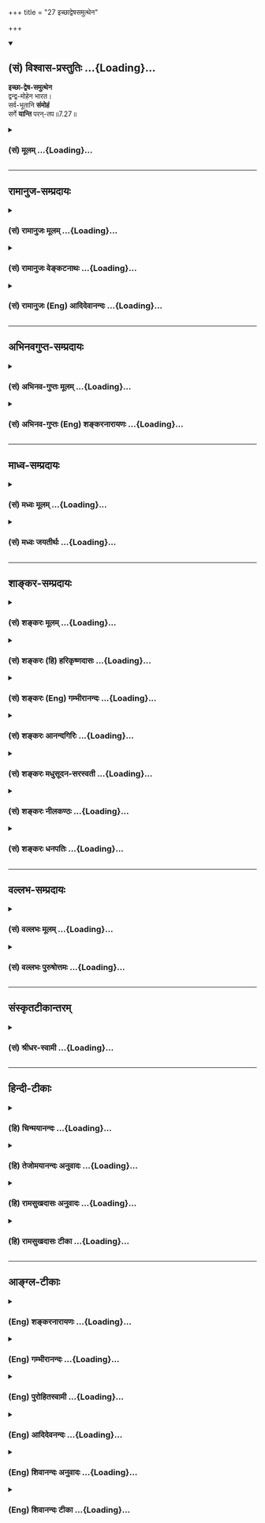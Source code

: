 +++
title = "27 इच्छाद्वेषसमुत्थेन"

+++
<div class="js_include" newlevelforh1="2" title="(सं) विश्वास-प्रस्तुतिः" unfilled url="/mahAbhAratam/vyAsaH/shlokashaH/06-bhIShma-parva/03-bhagavad-gItA-parva/saMskRtam/vishvAsa-prastutiH/07_jnAna-vijnAna-yogaH/27_ichChAdveShasamut.md">
<details open><summary><h2>(सं) विश्वास-प्रस्तुतिः ...{Loading}...</h2></summary>

**इच्छा-द्वेष-समुत्थेन**  
द्वन्द्व-मोहेन भारत।  
सर्व-भूतानि **संमोहं**  
सर्गे **यान्ति** परन्-तप॥7.27॥
</details>
</div>
<div class="js_include collapsed" newlevelforh1="3" title="(सं) मूलम्" unfilled url="/mahAbhAratam/vyAsaH/shlokashaH/06-bhIShma-parva/03-bhagavad-gItA-parva/saMskRtam/mUlam/07_jnAna-vijnAna-yogaH/27_ichChAdveShasamut.md">
<details><summary><h3>(सं) मूलम् ...{Loading}...</h3></summary>

इच्छाद्वेषसमुत्थेन द्वन्द्वमोहेन भारत।  
सर्वभूतानि संमोहं सर्गे यान्ति परन्तप।।7.27।।
</details>
</div>


_________________
## रामानुज-सम्प्रदायः
<div class="js_include collapsed" newlevelforh1="3" title="(सं) रामानुजः मूलम्" unfilled url="/mahAbhAratam/vyAsaH/shlokashaH/06-bhIShma-parva/03-bhagavad-gItA-parva/saMskRtam/rAmAnujaH/mUlam/07_jnAna-vijnAna-yogaH/27_ichChAdveShasamut.md">
<details><summary><h3>(सं) रामानुजः मूलम् ...{Loading}...</h3></summary>

।।7.27।। तथाहि **इच्छाद्वेषा**भ्यां **समुत्थेन** शीतोष्णादिद्वन्द्वाख्येन
**मोहेन सर्वभूतानि सर्गे** जन्मकाल एव **संमोहं यान्ति।** एतद् उक्तं भवति
गुणमयेषु सुखदुःखादिद्वन्द्वेषु पूर्वपूर्वजन्मनि यद्विषयौ इच्छाद्वेषौ
रागद्वैषौ अभ्यस्तौ तद्वासनया पुनरपि जन्मकाल एव तदेव द्वन्द्वाख्यम्
इच्छाद्वेषविषयत्वेन समुपस्थितं भूतानां मोहनं भवति तेन मोहेन सर्वभूतानि
संमोहं यान्ति तद्विषयेच्छाद्वेषस्वभावानि भवन्ति न
मत्संश्लेषवियोगसुखदुःखस्वभावानि। ज्ञानी तु
मत्संश्लेषवियोगैकसुखदुःखस्वभावः न तत्स्वभावं किमपि भूतं जायते इति।

</details>
</div>
<div class="js_include collapsed" newlevelforh1="3" title="(सं) रामानुजः वेङ्कटनाथः" unfilled url="/mahAbhAratam/vyAsaH/shlokashaH/06-bhIShma-parva/03-bhagavad-gItA-parva/saMskRtam/rAmAnujaH/venkaTanAthaH/07_jnAna-vijnAna-yogaH/27_ichChAdveShasamut.md">
<details><summary><h3>(सं) रामानुजः वेङ्कटनाथः ...{Loading}...</h3></summary>

  
  
।।7.27।। एवं ज्ञानिनो दौर्लभ्याय कालत्रयवर्तिसर्वभूतसाधारणं
भगवदज्ञानकारणंइच्छा इति श्लोकेनोच्यत इत्यभिप्रायेणाह तथाहीति।
पदार्थमन्वयार्थं च दर्शयतिइच्छाद्वेषाभ्यामिति। इच्छाद्वेषाभ्यां
समुत्तिष्ठतीति इच्छाद्वेषसमुत्थः। ननु जन्मकाल एवेच्छाद्वेषौ कारणाभावान्न
सम्भवतः सम्भवन्तौ वा भगवद्विषयौ किं न स्याताम् न चेच्छाद्वेषमात्रेण
शीतोष्णादेरुत्थानं तस्य च हेमन्तघर्मादिस्वकारणाधीनत्वात् द्वन्द्वस्य च
कथं मोहशब्दार्थता मोहेन मोहं यान्तीत्यात्माश्रयादिप्रसङ्गः।
इच्छाद्वेषावेव द्वन्द्वशब्देन गृह्येते अतो द्वन्द्वनिमित्तो मोहो
द्वन्द्वमोह इत्यादि परव्याख्यानं च पुनरुक्त्यादिदुस्स्थम्। एतेनसुखं मे
भूयात्दुःखं मा भूत् इत्यभिनिवेशो द्वन्द्वमोह इत्यपि
मन्दमुक्तमित्यादिकमाशङ्क्याह एतदुक्तं भवतीति। जन्मान्तरवासनाख्यं
कारणमस्ति वासनायाश्च स्वकारणस्वभावविषयत्वादिच्छाद्वेषयोर्न
भगवत्संश्लेषविश्लेषविषयत्वप्रसङ्गः। उत्थानं चेच्छाद्वेषविषयतया
स्फुरणमेव। मोहशब्दस्य करणे व्युत्पत्त्या द्वन्द्वे प्रयोगः। मोहकारणस्य
मोहजनने च नात्माश्रयादिरिति भावः। अभोग्ये भोग्यताबुद्धिः अद्वेष्ये च
द्वेष्यताबुद्धिरिह सम्मोह इत्यभिप्रायेणाह तद्विषयेति।
एवंविधसम्मोहवशादिच्छाद्वेषयोः साक्षात्प्राप्तविषयपरित्यागं दर्शयति न
मत्संश्लेषेति। उचितविषयेच्छाद्वेषशालिनं सुदुर्लभं ज्ञानिनं
तद्व्यतिरेकप्रकाशनाय दर्शयतिज्ञानी त्विति। ज्ञानी तु परमैकान्ती
तदायत्तात्मजीवनः। तत्संश्लेषवियोगैकसुखदुःखस्तदेकधीः गी.सं.27 इति
सङ्ग्रहः। तद्व्यतिरेकमेव भूतानां जन्मसिद्धं दर्शयति न तदिति।  
  

</details>
</div>
<div class="js_include collapsed" newlevelforh1="3" title="(सं) रामानुजः (Eng) आदिदेवानन्दः" unfilled url="/mahAbhAratam/vyAsaH/shlokashaH/06-bhIShma-parva/03-bhagavad-gItA-parva/saMskRtam/rAmAnujaH/english/AdidevAnandaH/07_jnAna-vijnAna-yogaH/27_ichChAdveShasamut.md">
<details><summary><h3>(सं) रामानुजः (Eng) आदिदेवानन्दः ...{Loading}...</h3></summary>

7.27 As soon as beings are born they are deluded. This delusion springs from sense experiences described as pairs of opposites like heat and cold. Such reactions spring from desire and hate. The purport is this:
Desire and hatred for the pairs of opposites like pleasure and pain,
which are constituted of Gunas, have their origin in the Jivas from the past experiences they had in their previous births. The subtle impressions or Vasanas of these previous experiences manifest again as instinctive desire and hatred towards similar objects in every succeeding birth of the Jivas. The delusive force of these impressions make them deluded from the very beginning. It becomes their nature to have love or hatred for such objects, in place of having happiness and misery at union with or separation from Me. The Jnanin, however, feels happiness when he is in union with Me and misery when separated from Me.
No other being is born with such a nature as found in the Jnanin.

</details>
</div>


_________________
## अभिनवगुप्त-सम्प्रदायः
<div class="js_include collapsed" newlevelforh1="3" title="(सं) अभिनव-गुप्तः मूलम्" unfilled url="/mahAbhAratam/vyAsaH/shlokashaH/06-bhIShma-parva/03-bhagavad-gItA-parva/saMskRtam/abhinava-guptaH/mUlam/07_jnAna-vijnAna-yogaH/27_ichChAdveShasamut.md">
<details><summary><h3>(सं) अभिनव-गुप्तः मूलम् ...{Loading}...</h3></summary>

।।7.27।। ननु च कर्माण्येव क्रियमाणानि प्रलयकाले मोक्षं विदधते +++(S विदधति N
प्रविदधति)+++ । अन्यथा किमिति महाप्रलय उपजायते इत्याशङ्कायामारभते (
मारभ्यते N मिदमारभ्यते) । इच्छेति। इच्छाद्वेषक्रोधमोहादिभिस्तावन्मोहात्मक
एव स परं स्फीतीभावमुपनीयते येन प्रकृतिजठरान्तर्वर्ति समग्रमेव जगत्
निजकार्यकरणमात्राक्षममेव प्रसुप्ततामवलम्बते आमोहं वासनानुभवात् प्रतिदिनं
रात्रिसमये सौषुप्तवत्। न तु तावता विमुक्तरूपता मोहानुभुवसमाप्तौ
पुनर्विचित्रव्यापारसंसारदर्शनात्।

</details>
</div>
<div class="js_include collapsed" newlevelforh1="3" title="(सं) अभिनव-गुप्तः (Eng) शङ्करनारायणः" unfilled url="/mahAbhAratam/vyAsaH/shlokashaH/06-bhIShma-parva/03-bhagavad-gItA-parva/saMskRtam/abhinava-guptaH/english/shankaranArAyaNaH/07_jnAna-vijnAna-yogaH/27_ichChAdveShasamut.md">
<details><summary><h3>(सं) अभिनव-गुप्तः (Eng) शङ्करनारायणः ...{Loading}...</h3></summary>

7.27 Iccha-etc. \[At the time of destruction\] he (the personal Soul) is
led to expand exceedingly, while he still remains unconcious on account
of his desire, aversion, agner, dellusion etc. On account of this, the
entire world takes recourse to the sleeping stage while it continues to
exist in its entirity within the stomach of the Prakrti (the Prime
Casue); and to exist just being (temporarily) not capable of performing
its activities. For, as long as there is delusion, the mental
impressions are to be experienced, as in the case of the sleeping stage
in the night time every day. But on that account no emancipation is
gained. For, when the experience of loss of unconsciousness is over
(i.e., when consciousness is regained), again the mundane life with its
varieties of activites is found.

</details>
</div>


_________________
## माध्व-सम्प्रदायः
<div class="js_include collapsed" newlevelforh1="3" title="(सं) मध्वः मूलम्" unfilled url="/mahAbhAratam/vyAsaH/shlokashaH/06-bhIShma-parva/03-bhagavad-gItA-parva/saMskRtam/madhvaH/mUlam/07_jnAna-vijnAna-yogaH/27_ichChAdveShasamut.md">
<details><summary><h3>(सं) मध्वः मूलम् ...{Loading}...</h3></summary>

।।7.27।। द्वन्द्वमोहेन सुखदुःखादिविषयमोहेन इच्छाद्वेषयोः प्रवृद्धयोर्न हि
किञ्चिज्ज्ञातुं शक्यम्। कारणान्तरमेतत्। सर्गे सर्गकाले आरभ्यैव शरीरे हि
सतीच्छादयः। पूर्वं त्वज्ञानमात्रम्।

</details>
</div>
<div class="js_include collapsed" newlevelforh1="3" title="(सं) मध्वः जयतीर्थः" unfilled url="/mahAbhAratam/vyAsaH/shlokashaH/06-bhIShma-parva/03-bhagavad-gItA-parva/saMskRtam/madhvaH/jayatIrthaH/07_jnAna-vijnAna-yogaH/27_ichChAdveShasamut.md">
<details><summary><h3>(सं) मध्वः जयतीर्थः ...{Loading}...</h3></summary>

।।7.27।। इच्छाद्वेषौ द्वन्द्वम् तज्जन्यो मोहो द्वन्द्वमोहः तेनेति कश्चित्
शं. तदसदिति भावेनाह **द्वन्द्वे**ति। अन्यथा इच्छाद्वेषसमुत्थेन
मोहेनेत्येव स्यादिति भावः। व्याख्यानव्याख्येयभावश्चागतिका गतिः।
द्वन्द्वमोहस्येच्छाद्वेषसमुत्थत्वं कथं इत्यत आह **इच्छे**ति।
किञ्चित्सुखादिकं हेयत्वादिनेति शेषः। ननुनाहं प्रकाशः 7।25 इति भगवतोदैवी
ह्येषा 7।14 इति तदधीनायाः गुणमय्या मायायाश्च मोहकत्वमुक्तं तत्कथं
भगवद्विषयसम्मोहस्येच्छाद्वेषसमुत्थो द्वन्द्वमोहः कारणमुच्यते इत्यत आह
**कारणान्तरमि**ति। इच्छाद्वेषसमुत्थद्वन्द्वमोहलक्षणमेतद्भगवद्विषयस्य
सम्मोहस्यावान्तरकारणमुच्यत इत्यर्थः। कुत एतदित्यतः तत्सूचकं पदं पठति
**सर्ग** इति। सर्गः क्रिया कथं तस्याधिकरणत्वं इत्यतो लक्षणामाश्रित्य
व्याचष्टे **सर्गे**ति। तदुत्तरकालं किं तन्न कारणं इत्यतः
पुनर्लक्षणाश्रयणेनाह **आरभ्ये**ति। सर्गकालमिति सम्बन्धः।
कथमनेनावान्तरकारणत्वं ज्ञायते इत्यतः सावधारणमेतदित्युक्तमेवेति।
उक्तमुपपादयन्नाह **शरीर** इति। आदिपदेन द्वेषस्य द्वन्द्वानां च ग्रहणम्।
अतः सर्गकालमारभ्यैवैतत्कारणमिति सिद्धम्। एतावता कथमवान्तरकारणत्वसिद्धिः
इत्यत आह **पूर्वं त्वि**ति। सर्गात्पूर्वं त्विच्छादिना विना
ज्ञानमस्त्येव भगवदिच्छाद्यधीनमत एतदवान्तरं कारणमिति सिद्धमित्यर्थः।

</details>
</div>


_________________
## शाङ्कर-सम्प्रदायः
<div class="js_include collapsed" newlevelforh1="3" title="(सं) शङ्करः मूलम्" unfilled url="/mahAbhAratam/vyAsaH/shlokashaH/06-bhIShma-parva/03-bhagavad-gItA-parva/saMskRtam/shankaraH/mUlam/07_jnAna-vijnAna-yogaH/27_ichChAdveShasamut.md">
<details><summary><h3>(सं) शङ्करः मूलम् ...{Loading}...</h3></summary>

।।7.27।। **इच्छाद्वेषसमुत्थेन** इच्छा च द्वेषश्च इच्छाद्वेषौ ताभ्यां
समुत्तिष्ठतीति इच्छाद्वेषसमुत्थः तेन इच्छाद्वेषसमुत्थेन। केनेति
विशेषापेक्षायामिदमाह **द्वन्द्वमोहेन** द्वन्द्वनिमित्तः मोहः
द्वन्द्वमोहः तेन। तावेव इच्छाद्वेषौ शीतोष्णवत् परस्परविरुद्धौ
सुखदुःखतद्धेतुविषयौ यथाकालं सर्वभूतैः संबध्यमानौ द्वन्द्वशब्देन
अभिधीयेते। तत्र यदा इच्छाद्वेषौ सुखदुःखतद्धेतुसंप्राप्त्या लब्धात्मकौ
भवतः तदा तौ सर्वभूतानां प्रज्ञायाः स्ववशापादनद्वारेण
परमार्थात्मतत्त्वविषयज्ञानोत्पत्तिप्रतिबन्धकारणं मोहं जनयतः। न हि
इच्छाद्वेषदोषवशीकृतचित्तस्य यथाभूतार्थविषयज्ञानमुत्पद्यते बहिरपि किमु
वक्तव्यं ताभ्यामाविष्टबुद्धेः संमूढस्य प्रत्यगात्मनि बहुप्रतिबन्धे
ज्ञानं नोत्पद्यत इति। अतः तेन इच्छाद्वेषसमुत्थेन द्वन्द्वमोहेन भारत
भरतान्वयज **सर्वभूतानि** संमोहितानि सन्ति **संमोहं** संमूढतां **सर्गे**
जन्मनि उत्पत्तिकाले इत्येतत् **यान्ति** गच्छन्ति हे **परंतप।**
मोहवशान्येव सर्वभूतानि जायमानानि जायन्ते इत्यभिप्रायः। यतः एवम् अतः तेन
द्वन्द्वमोहेन प्रतिबद्धप्रज्ञानानि सर्वभूतानि संमोहितानि मामात्मभूतं न
जानन्ति अत एव आत्मभावेन मां न भजन्ते।। के पुनः अनेन द्वन्द्वमोहेन
निर्मुक्ताः सन्तः त्वां विदित्वा यथाशास्त्रमात्मभावेन भजन्ते
इत्यपेक्षितमर्थं दर्शयितुम् उच्यते

</details>
</div>
<div class="js_include collapsed" newlevelforh1="3" title="(सं) शङ्करः (हि) हरिकृष्णदासः" unfilled url="/mahAbhAratam/vyAsaH/shlokashaH/06-bhIShma-parva/03-bhagavad-gItA-parva/saMskRtam/shankaraH/hindI/harikRShNadAsaH/07_jnAna-vijnAna-yogaH/27_ichChAdveShasamut.md">
<details><summary><h3>(सं) शङ्करः (हि) हरिकृष्णदासः ...{Loading}...</h3></summary>

।।7.27।। आपका तत्त्व जाननेमें ऐसा कौन प्रतिबन्धक है जिससे मोहित हुए सभी
उत्पत्तिशील प्राणी आपको नहीं जान पाते यह जाननेकी इच्छा होनेपर कहते हैं
इच्छा और द्वेष इन दोनोंसे जो उत्पन्न होता है उसका नाम इच्छाद्वेषसमुत्थ
है उससे ( प्राणी मोहित होते हैं। ) वह कौन है ऐसी विशेष जिज्ञासा होनेपर
यह कहते हैं द्वन्द्वोंके निमित्तसे होनेवाला जो मोह है उस द्वन्द्वमोहसे (
सब मोहित होते हैं )। शीत और उष्णकी भाँति परस्परविरुद्ध ( स्वभाववाले ) और
सुखदुःख तथा उनके कारणोंमें रहनेवाले वे इच्छा और द्वेष ही यथासमय सब
भूतप्राणियोंसे सम्बन्धयुक्त होकर द्वन्द्व नामसे कहे जाते हैं। सो ये
इच्छा और द्वेष जब इस प्रकार सुखदुःख और उनके कारणकी प्राप्ति होनेपर प्रकट
होते हैं तब वे सब भूतोंकी बुद्धिको अपने वशमें करके परमार्थतत्त्वविषयक
ज्ञानकी उत्पत्तिका प्रतिबन्ध करनेवाले मोहको उत्पन्न करते हैं। जिसका
चित्त इच्छाद्वेषरूप दोषोंके वशमें फँस रहा है उसको बाहरी विषयोंके भी
यथार्थ तत्त्वका ज्ञान प्राप्त नहीं होता फिर उन दोनोंसे जिसकी बुद्धि
आच्छादित हो रही है ऐसे मूढ़ पुरुषको अनेकों प्रतिबन्धोंवाले अन्तरात्माके
सम्बन्धमें ज्ञान नहीं होता इसमें तो कहना ही क्या है इसलिये हे भारत
अर्थात् भरतवंशमें उत्पन्न अर्जुन उस इच्छाद्वेषजन्य द्वन्द्वनिमित्तक
मोहके द्वारा मोहित हुए समस्त प्राणी हे परंतप जन्मकालमें उत्पन्न होते ही
मूढ़भावमें फँस जाते हैं। अभिप्राय यह है कि उत्पत्तिशील समस्त प्राणी
मोहके वशीभूत हुए ही उत्पन्न होते हैं। ऐसा होनेके कारण द्वन्द्वमोहसे
जिनका ज्ञान प्रतिबद्ध हो गया है वे मोहित हुए समस्त प्राणी अपने आत्मारूप
मुझ ( परमात्मा ) को नहीं जानते और इसीलिये वे आत्मभावसे मुझे नहीं भजते।

</details>
</div>
<div class="js_include collapsed" newlevelforh1="3" title="(सं) शङ्करः (Eng) गम्भीरानन्दः" unfilled url="/mahAbhAratam/vyAsaH/shlokashaH/06-bhIShma-parva/03-bhagavad-gItA-parva/saMskRtam/shankaraH/english/gambhIrAnandaH/07_jnAna-vijnAna-yogaH/27_ichChAdveShasamut.md">
<details><summary><h3>(सं) शङ्करः (Eng) गम्भीरानन्दः ...{Loading}...</h3></summary>

7.27 Iccha-dvesa-samutthena, by what arises from likes and dislikes:
iccha, likes, and dvesa, dislikes, are iccha-dvesau; anything arising
from them is icchadvesa-samutthah. (Creatures are duluded) by that. By
what; When that is thus sought to be known in particular, the Lord
answers: dvandva-mohena, by the delusion of duality. Delusion (moha)
that originates from duality (advandva) is dvandva-moha. Those very
likes and dislikes, which are mutually opposed like heat and cold, which
relate to happiness and sorrow and their causes, and which come into
association with all beings in due course, are termed as duality (and
this deludes all creatures). As regards them, when likes and dislikes
arise from the experience of happiness, sorrow and their causes, then,
by bringing the wisdom of all beings under their control, they create
bewilderment which is the cause of the impediment to the rise of
knowledg about the reality of Self, the suprem Truth. Indeed, exact
knowledg about objects even in the external world does not arise in one
whose mind is overpowered by the defects, viz likes and dislikes. It
goes without saying that knowledge of the indwelling Self, beset with
many obstacles as it is, does not arise in a completely bewildered
person whose intelligence has been overcome by them. Therefore, bharata,
O scion of the Bharata dynasty; owing to that delusion of duality
arising from likes and dislikes, sarvabhutani, all creatures become
deluded. Parantapa, O destroyer of foes; they yanti sammoham, become
bewildered, come under delusion; sarge, at the time of their birth, i.e.
at the time of their origination. The idea is that all creatures that
come into being do so prepossessed by delusion. 'Since this is so,
therefore all creatures, being deluded and having their wisdom
obstructed by that delusion of duality, do not know Me who am their
Self. Hence, they do not adore Me as their Self.' 'Who, again, are those
that, becoming free from the delusion of duality, come to know You, and
adore You as the Self in accordance with the scriptures;' In order to
elaborate the subject enired about, it is being said:

</details>
</div>
<div class="js_include collapsed" newlevelforh1="3" title="(सं) शङ्करः आनन्दगिरिः" unfilled url="/mahAbhAratam/vyAsaH/shlokashaH/06-bhIShma-parva/03-bhagavad-gItA-parva/saMskRtam/shankaraH/AnandagiriH/07_jnAna-vijnAna-yogaH/27_ichChAdveShasamut.md">
<details><summary><h3>(सं) शङ्करः आनन्दगिरिः ...{Loading}...</h3></summary>

।।7.27।। भगवत्तत्त्वविज्ञानप्रतिबन्धकं मूलाज्ञानातिरिक्तं
प्रश्नद्वारेणोदाहरति **केनेत्यादिना।** पुनःशब्दात्प्रतिबन्धकान्तरविवक्षा
गम्यते। अपरोक्षमवान्तरप्रतिबन्धकमिदमा गृह्यते। विशेषमाकाङ्क्षापूर्वकं
निक्षिपति **केनेति।** **विशेषापेक्षायामिति।** द्वन्द्वशब्देन
गृहीतयोरपीच्छाद्वेषयोर्ग्रहणं
द्वन्द्वशब्दार्थोपलक्षणार्थमित्यभिप्रेत्याह **तावेवेति।**
तयोरपर्यायमेकत्रानुपपत्तिं गृहीत्वा विशिनष्टि **यथाकालमिति।** नच
तयोरनधिकरणं किंचिदपि भूतं संसारमण्डले संभवतीत्याह **सर्वभूतैरिति।**
तथापि कथं तयोर्मोहहेतुत्वमित्याशङ्क्याह **तत्रेति।** तयोराश्रयः
सप्तम्यर्थः। उक्तमेवार्थं कैमुतिकन्यायेन प्रपञ्चयति **नहीति।**
पूर्वभागानुवादपूर्वकमुत्तरभागेन फलितमाह **अत इति।**
प्रत्यगात्मन्यहंकारादिप्रतिबन्धप्रभावतो ज्ञानोत्पत्तेरसंभवोऽतःशब्दार्थः।
कुलप्रसूत्यभिमानेन स्वरूपशक्त्या च युक्तस्यैव
यथोक्तप्रतिबन्धप्रतिविधानसामर्थ्यमिति द्योतनार्थं भारत परंतपेति
संबोधनद्वयम्। तत्त्वज्ञानप्रतिबन्धे प्रकृतभवान्तरकारणमुपसंहरति
**मोहेति।** जायमानभूतानां मोहपरतन्त्रत्वे फलितमाह **यत इति।**
भगवत्तत्त्ववेदनाभावे तन्निष्ठत्ववैधुर्यं फलतीत्याह **अतएवेति।**

</details>
</div>
<div class="js_include collapsed" newlevelforh1="3" title="(सं) शङ्करः मधुसूदन-सरस्वती" unfilled url="/mahAbhAratam/vyAsaH/shlokashaH/06-bhIShma-parva/03-bhagavad-gItA-parva/saMskRtam/shankaraH/madhusUdana-sarasvatI/07_jnAna-vijnAna-yogaH/27_ichChAdveShasamut.md">
<details><summary><h3>(सं) शङ्करः मधुसूदन-सरस्वती ...{Loading}...</h3></summary>

।।7.27।। योगमायां भगवत्तत्त्वविज्ञानप्रतिबन्धे हेतुमुक्त्वा
देहेन्द्रियसंघाताभिमानातिशयपूर्वकं भोगाभिनिवेशं हेत्वन्तरमाह
इच्छाद्वेषाभ्यामनुकूलप्रतिकूलविषयाभ्यां समुत्थितेन
शीतोष्णसुखदुःखादिद्वन्द्वनिमित्तेन मोहेन अहं सुखी अहं
दुःखीत्यादिविपर्ययेण सर्वाण्यपि भूतानि संमोहं विवेकायोग्यत्वं सर्गे
स्थूलदेहोत्पत्तौ सत्यां यान्ति। हे भारत हे परंतपेति संबोधनद्वस्य
कुलमहिम्ना स्वरूपशक्त्या च त्वां द्वन्द्वमोहाख्यः शत्रुर्नाभिभवितुमलमिति
भावः। नहीच्छाद्वेषररितं किंचिदपि भूतमस्ति नच ताभ्यामाविष्टस्य
बहिर्विषयमपि ज्ञानं संभवति पुनरात्मविषयम्। अतो
रागद्वेषव्याकुलान्तःकरणत्वात्सर्वाण्यपिभूतानि मां परमेश्वरमात्मभूतं न
जानन्ति अतो न भजन्ते भजनीयमपि।

</details>
</div>
<div class="js_include collapsed" newlevelforh1="3" title="(सं) शङ्करः नीलकण्ठः" unfilled url="/mahAbhAratam/vyAsaH/shlokashaH/06-bhIShma-parva/03-bhagavad-gItA-parva/saMskRtam/shankaraH/nIlakaNThaH/07_jnAna-vijnAna-yogaH/27_ichChAdveShasamut.md">
<details><summary><h3>(सं) शङ्करः नीलकण्ठः ...{Loading}...</h3></summary>

।।7.27।। केन पुनर्निमित्तेनातीतादीनि भूतानि न जानन्तीत्याशङ्क्याह
**इच्छेति।** इच्छा रागः द्वेषस्ताभ्यां समुत्थितो द्वन्द्वमोहः
शोभनाशोभनसत्यासत्यनित्यानित्यात्मानात्मसु विपर्ययः अशोभने शोभनबुद्धिः
शोभने वा अशोभनबुद्धिरित्येवंरूपस्तेन। हे भारत भरतान्वय सर्वभूतानि सर्गे
सृष्टिविषये मोहमविवेकं यान्ति हे परंतप। अयं भावः यो हि सृष्टेरुपादानं
स्वरूपं च तत्त्वतो जानाति स ब्रह्मवित् सर्वज्ञत्वादतीतादीञ्जानाति सृष्टौ
च सर्वेषां मोहोऽस्ति अशोभने स्त्र्यादौ शोभनाध्यासात् असत्ये प्रपञ्चे
सत्यत्वाध्यासात् सत्ये चात्मनोऽसङ्गत्वेऽसत्यत्वाध्यासात् अनित्ये
स्वर्गादौ नित्यत्वाध्यासात् अनात्मनि देहादावात्माध्यासात्। अतो विपर्ययेण
सृष्टिज्ञानं प्रतिबद्धं तेन च सार्वज्ञ्यं न जायतेऽस्मदादीनामिति।

</details>
</div>
<div class="js_include collapsed" newlevelforh1="3" title="(सं) शङ्करः धनपतिः" unfilled url="/mahAbhAratam/vyAsaH/shlokashaH/06-bhIShma-parva/03-bhagavad-gItA-parva/saMskRtam/shankaraH/dhanapatiH/07_jnAna-vijnAna-yogaH/27_ichChAdveShasamut.md">
<details><summary><h3>(सं) शङ्करः धनपतिः ...{Loading}...</h3></summary>

।।7.27।। भगवत्तत्वापरिज्ञाने मूलज्ञानं निमित्तमुक्त्वा तत्र
प्रतिबन्धकान्तरमाह। इच्छाद्वेषाभ्यां
रागद्वेषाभ्यासमनुकूलप्रतिकूलविषयाभ्यामुत्थितेन शीतोष्णसुखदुःखनिमित्तेन
मोहेन चित्त्व्याकुलतापादकेन सर्वाणि भूतानि सर्गे उत्पत्ति काले प्राप्ते
संमोहमतिमूढतां यान्ति गच्छन्ति। इत्छाद्वेषवशीकृतचित्तस्य
बाह्यपदार्थोष्वपि यथा भूतार्थविषयं ज्ञानं नोत्पद्यते
ताभ्यामाविष्टुबद्धेः संमूढस्य प्रत्गात्मनि बहुप्रतिबन्धे सति
तन्नेत्पद्यत इति किमु वक्तव्यमिति भारत परंतपेति
संबोधनद्वेयेनोत्तमवंशोद्भवत्वात् स्वतः
शत्रुतापनत्वेनोत्कृष्टशक्तिमत्वाच्च उक्तप्रतिबन्धेन संमोहं
गन्तुमयोग्योऽसीत सूचयति। यत्तु केन पुनर्निमित्तेनातीतादीनिं भूतानि न
जानन्तीत्याशङ्क्याह इच्छेति। इच्छाद्वेषसमुत्थेन द्वन्द्वमोहेन
शोभनाशोभनसत्यासत्यनित्यानित्यात्मानात्मसु विपर्यय स्तेन सर्वभूतानि सर्गे
सृष्टिविषये संमोहमविवेकं यान्ति। अयं भावः यो हि सृष्टे रुपमानन्दस्वरुपं
च तत्त्वतो जानाति स ब्रह्मवित् सर्वज्ञत्वादतीतादीञ्जानाति। सृष्टौ च
सर्वेषां मोहोऽस्ति अशोभने स्त्र्यादौ शोभनाध्यासादसत्ये प्रप़ञ्चे
सत्यत्वाध्यासात् सत्ये चात्मनोऽसङ्गत्वेऽसत्यत्वाध्यासात् अनित्ये
स्वर्गादौ नित्यत्वाध्यासादनात्मनि देहादावात्मत्वाध्यासात्। अतो विपर्ययेण
सृष्टिज्ञानं प्रतिबद्धम्। तेन च सार्वज्ञ्यं न जायतेऽस्मदादीनामिति
तच्चिन्त्यम्। मां तु वेद न कश्चनेत्युक्त्या त्वदवेदनं केन प्रतिबन्धेनेति
प्रश्नेनैवेतच्छ्लोकावतरणस्यौचित्येन तदनुसारिव्याख्यानस्यैव
न्याय्यत्वात्। उत्तरश्लोके भजन्ते मां दृढव्रता इतिवाक्यशेषविरोधाच्च।
विष्णुतत्त्वज्ञानाज्ज्ञातव्यान्तरानवशेषेऽपि
ईश्वरवत्रैकालिकखिलज्ञानस्यालाभाच्चेति दिक्।

</details>
</div>


_________________
## वल्लभ-सम्प्रदायः
<div class="js_include collapsed" newlevelforh1="3" title="(सं) वल्लभः मूलम्" unfilled url="/mahAbhAratam/vyAsaH/shlokashaH/06-bhIShma-parva/03-bhagavad-gItA-parva/saMskRtam/vallabhaH/mUlam/07_jnAna-vijnAna-yogaH/27_ichChAdveShasamut.md">
<details><summary><h3>(सं) वल्लभः मूलम् ...{Loading}...</h3></summary>

।।7.27।। किञ्चायं मोहो नेदानीन्तनः किन्तु सृष्ट्यर्थः प्राक्तन एवेत्याह
इच्छेति। इन्द्रियस्येन्द्रियस्यार्थे व्यवस्थितौ ईशकृतौ (प्राकृतौ)
रागद्वेषौ तयोः पापहेतुभूतयोः समुत्पत्तिर्येन तथाभूतेन द्वन्द्वनिमित्तेन
मोहेन हेतुना सर्वभूतानि क्षरपदवाच्यानि संसृतानि सर्गे एव सम्मोहं
जन्ममरणपर्यावर्त्ते कारणभूतं भगवत्स्वरूपाज्ञानभयं प्राप्नुवन्ति
गुणप्रवाहमध्ये पतिता भवन्तीत्यर्थः।

</details>
</div>
<div class="js_include collapsed" newlevelforh1="3" title="(सं) वल्लभः पुरुषोत्तमः" unfilled url="/mahAbhAratam/vyAsaH/shlokashaH/06-bhIShma-parva/03-bhagavad-gItA-parva/saMskRtam/vallabhaH/puruShottamaH/07_jnAna-vijnAna-yogaH/27_ichChAdveShasamut.md">
<details><summary><h3>(सं) वल्लभः पुरुषोत्तमः ...{Loading}...</h3></summary>

  
  
।।7.27।। तर्हि त्वज्ज्ञाने तान् माया कथं मोहयति इत्यत आह इच्छेति। सर्गे
सृष्टावुत्पत्त्यनन्तरम् इच्छा स्वेष्टवस्तुषु द्वेषस्तद्विपरीतवस्तुषु
ताभ्यां सम्यक् प्रकारेणोत्थितो यो द्वन्द्वमोहः सुखदुःखरूपस्तेन हे भारत
भक्तवंशज सर्वभूतानि सम्मोहं यान्ति प्राप्नुवन्ति। भारतेति सम्बोधनेन
भरतवत् कस्यचिदेव भक्तस्य न मोहो भवतीति व्यञ्जितम्। अत्रायं भावः
मत्क्रीडार्थं सेवार्थं वा ये सृष्टास्तैर्मत्संयोगवियोगसुखदुःखविचार एव
कर्तव्यः न तु स्वस्वविचारकाणां भगवत्कार्यानुपयुक्तत्वान्माया मोहयतीति
भावः।  
  

</details>
</div>


_________________
## संस्कृतटीकान्तरम्
<div class="js_include collapsed" newlevelforh1="3" title="(सं) श्रीधर-स्वामी" unfilled url="/mahAbhAratam/vyAsaH/shlokashaH/06-bhIShma-parva/03-bhagavad-gItA-parva/saMskRtam/shrIdhara-svAmI/07_jnAna-vijnAna-yogaH/27_ichChAdveShasamut.md">
<details><summary><h3>(सं) श्रीधर-स्वामी ...{Loading}...</h3></summary>

।।7.27।। तदेवं मायाविषयत्वेन जीवानां परमेश्वराज्ञानमुक्तम्
तस्यैवाज्ञानस्य दृढत्वे कारणमाह **इच्छाद्वेषसमुत्थेनेति।** सृज्यत इति
सर्गः सर्गे स्थूलदेहोत्पत्तौ सत्यां तदनुकूल इच्छा तत्प्रतिकूले च द्वेषः
ताभ्यां समुत्थः समुद्भूतो यः शीतोष्णसुखदुःखादिद्वन्द्वनिमित्तो मोहो
विवेकभ्रंशः तेन सर्वभूतानि संमोहं च अहमेव सुखी दुःखी चेति गाढतरमभिनिवेशं
प्राप्नुवन्ति अतस्तानि मज्ज्ञानाभावान्न मां जानन्तीति भावः।

</details>
</div>


_________________
## हिन्दी-टीकाः
<div class="js_include collapsed" newlevelforh1="3" title="(हि) चिन्मयानन्दः" unfilled url="/mahAbhAratam/vyAsaH/shlokashaH/06-bhIShma-parva/03-bhagavad-gItA-parva/hindI/chinmayAnandaH/07_jnAna-vijnAna-yogaH/27_ichChAdveShasamut.md">
<details><summary><h3>(हि) चिन्मयानन्दः ...{Loading}...</h3></summary>

।।7.27।। एक अत्यन्त वैज्ञानिक एवं सूक्ष्म दार्शनिक सत्य को इस श्लोक में
सूचित किया गया है। इस तथ्य का वर्णन करने में कि क्यों और कैसे यह जीव
आत्मा के शुद्ध स्वरूप को नहीं जान पाता है भगवान् श्रीकृष्ण मूलभूत उन
सिद्धांतों को बताते हैं जो आधुनिक जीवशास्त्रियों ने जीव के विकास के
सम्बन्ध में शोध करके प्रस्तुत किये हैं। आत्मसुरक्षा की सर्वाधिक प्रबल
स्वाभाविक प्रवृत्ति के वशीभूत मनुष्य जगत् में जीने का प्रयत्न करता है।
सुरक्षा की यह प्रवृत्ति बुद्धि में उन वस्तुओं की इचछाओं के रूप में
व्यक्त होती है जिनके द्वारा मनुष्य अपने सांसारिक जीवन को सुखी और समृद्ध
बनाने की अपेक्षा रखता है। प्रिय वस्तु को प्राप्त करने की अभिलाषा को इच्छा
कहते हैं। यदि कोई वस्तु या व्यक्ति इस इच्छापूर्ति में बाधक बनता है तो
उसकी ओर मन की प्रतिक्रिया द्वेष या क्रोध के रूप में व्यक्त होती है।
इच्छा और द्वेष की दो शक्तियों के बीच होने वाले शक्ति परीक्षण में
दुर्भाग्यशाली जीव छिन्नभिन्न होकर मरणासन्न व्यक्ति की असह्य पीड़ा को
भोगता है। स्वाभाविक ही ऐसा व्यक्ति सदा प्रिय की ओर प्रवृत्ति और द्वेष की
ओर से निवृत्ति में व्यस्त रहता है। शीघ्र ही वह व्यक्ति अत्याधिक व्यस्त
और पूर्णतया भ्रमित होकर थक जाता है। मन में उत्पन्न होने वाले विक्षेप
दिनप्रतिदिन बढ़ते हुए अशान्ति की वृद्धि करते हैं। इन्हीं विक्षेपों के
आवरण के फलस्वरूप मनुष्य को अपने सत्यस्वरूप का दर्शन नहीं हो पाता। अत
आत्मा की अपरोक्षानुभूति का एकमात्र उपाय है मन को संयमित करके उसके
विक्षेपों पर पूर्ण विजय प्राप्त करना। विश्व के सभी धर्मों में जो क्रिया
प्रधान भावना प्रधान या विचार प्रधान आध्यात्मिक साधनाएं बतायी जाती हैं उन
सबका प्रयोजन केवल मन को पूर्णतया शान्त करने का ही है। परम शान्ति का क्षण
ही आत्मानुभूति आत्मप्रकाश और आत्ममिलन का क्षण होता है। परन्तु दुर्भाग्य
है कि प्राणीमात्र उत्पत्ति काल में ही संमोह को प्राप्त होते हैं दैवी
करुणा से भरे स्वर में भगवान् श्रीकृष्ण का यह कथन है। दुखपूर्ण प्रारब्ध
को मनुष्य का यह कोई नैराश्यपूर्ण समर्पण नहीं है कि जिससे मुक्ति पाने में
वह जन्म से ही अशक्त बना दिया गया हो। ईसाई धर्म के समान कृष्ण धर्म किसी
व्यक्ति को पाप का पुत्र नहीं मानता। यमुना कुञ्ज विहारी दुर्दम्य आशावादी
आशा के संदेशवाहक जगद्गुरु भगवान् श्रीकृष्ण यहाँ मात्र दार्शनिक सत्य को
ही व्यक्त कर रहे हैं कि कोई भी व्यक्ति किसी देह विशेष और उपलब्ध वातावरण
में जन्म लेने की त्रासदी अपनी अतृप्त वासनाओं और प्रच्छन्न कामनाओं की
परितृप्ति के लिए स्वयं ही निर्माण करता है। इस मोह जाल से मुक्ति पाना और
सम्यक् ज्ञान को प्राप्त करना जीवन का पावन लक्ष्य है। गीता भगवान् द्वारा
विरचित काव्य है जो विपरीत ज्ञान में फंसे लोगों को भ्रमजाल से निकालकर
पूर्णानन्द में विहार कराता है। सत्य के साधकों के गुण दर्शाने के लिए
भगवान् आगे कहते हैं

</details>
</div>
<div class="js_include collapsed" newlevelforh1="3" title="(हि) तेजोमयानन्दः अनुवादः" unfilled url="/mahAbhAratam/vyAsaH/shlokashaH/06-bhIShma-parva/03-bhagavad-gItA-parva/hindI/tejomayAnandaH/anuvAdaH/07_jnAna-vijnAna-yogaH/27_ichChAdveShasamut.md">
<details><summary><h3>(हि) तेजोमयानन्दः अनुवादः ...{Loading}...</h3></summary>

।।7.27।। हे परन्तप भारत ! इच्छा और द्वेष से उत्पन्न द्वन्द्वमोह से
भूतमात्र उत्पत्ति काल में ही संमोह (अविवेक) को प्राप्त होते हैं।।

</details>
</div>
<div class="js_include collapsed" newlevelforh1="3" title="(हि) रामसुखदासः अनुवादः" unfilled url="/mahAbhAratam/vyAsaH/shlokashaH/06-bhIShma-parva/03-bhagavad-gItA-parva/hindI/rAmasukhadAsaH/anuvAdaH/07_jnAna-vijnAna-yogaH/27_ichChAdveShasamut.md">
<details><summary><h3>(हि) रामसुखदासः अनुवादः ...{Loading}...</h3></summary>

।।7.27।। हे भरतवंशमें उत्पन्न परंतप ! इच्छा (राग) और द्वेषसे उत्पन्न
होनेवाले द्वन्द्व-मोहसे मोहित सम्पूर्ण प्राणी संसारमें मूढ़ताको अर्थात्
जन्म-मरणको प्राप्त हो रहे हैं।

</details>
</div>
<div class="js_include collapsed" newlevelforh1="3" title="(हि) रामसुखदासः टीका" unfilled url="/mahAbhAratam/vyAsaH/shlokashaH/06-bhIShma-parva/03-bhagavad-gItA-parva/hindI/rAmasukhadAsaH/TIkA/07_jnAna-vijnAna-yogaH/27_ichChAdveShasamut.md">
<details><summary><h3>(हि) रामसुखदासः टीका ...{Loading}...</h3></summary>

।।7.27।।***व्याख्या--*'इच्छाद्वेषसमुत्थेन ৷৷. सर्गे यान्ति
परंतप'--**इच्छा और द्वेषसे द्वन्द्वमोह पैदा होता है, जिससे मोहित होकर
प्राणी भगवान्से बिलकुल विमुख हो जाते हैं और विमुख होनेसे बार-बार
संसारमें जन्म लेते हैं। मनुष्यको संसारसे विमुख होकर केवल भगवान्में लगनेकी
आवश्यकता है। भगवान्में न लगनेमें बड़ी बाधा क्या है; यह मनुष्यशरीर
विवेक-प्रधान है; अतः मनुष्यकी प्रवृत्ति और निवृत्ति पशु-पक्षियोंकी तरह न
होकर अपने विवेकके अनुसार होनी चाहिये। परन्तु मनुष्य अपने विवेकको महत्त्व
न देकर राग और द्वेषको लेकर ही प्रवृत्ति और निवृत्ति करता है, जिससे उसका
पतन होता है। मनुष्यकी दो मनोवृत्तियाँ हैं--एक तरफ लगाना और एक तरफसे
हटाना। मनुष्यको परमात्मामें तो अपनी वृत्ति लगानी है और संसारसे अपनी
वृत्ति हटानी है अर्थात् परमात्मासे तो प्रेम करना है और संसारसे वैराग्य
करना है। परन्तु इन दोनों वृत्तियोंको जब मनुष्य केवल संसारमें ही लगा देता
है तब वही प्रेम और वैराग्य क्रमशः राग और द्वेषका रूप धारण कर लेते हैं,
जिससे मनुष्य संसारमें उलझ जाता है और भगवान्से सर्वथा विमुख हो जाता है।
फिर भगवान्की तरफ चलनेका अवसर ही नहीं मिलता। कभी-कभी वह सत्संगकी बातें भी
सुनता है, शास्त्र भी पढ़ता है, अच्छी बातोंपर विचार भी करता है, मनमें
अच्छी बातें पैदा हो जाती हैं तो उनको ठीक भी समझता है। फिर भी उसके मनमें
रागके कारण यह बात गहरी बैठी रहती है कि मुझे तो सांसारिक अनुकूलताको
प्राप्त करना है और प्रतिकूलताको हटाना है, यह मेरा खास काम है; क्योंकि
इसके बिना मेरा जीवननिर्वाह नहीं होगा। इस प्रकार वह हृदयमें दृढ़तासे
रागद्वेषको पकड़े रखता है जिससे सुनने पढ़ने और विचार करनेपर भी उसकी
वृत्ति रागद्वेषरूप द्वन्द्वको नहीं छोड़ती। इसीसे वह परमात्माकी तरफ चल
नहीं सकता। द्वन्द्वोंमें भी अगर उसका राग मुख्यरूपसे एक ही विषयमें हो जाय
तो भी ठीक है। जैसे भक्त बिल्वमंगलकी वृत्ति चिन्तामणि नामक वेश्यामें लग
गयी तो उनकी वृत्ति संसारसे तो हट ही गयी। जब वेश्याने यह ताड़ना की ऐसे
हाड़मांसके शरीरमें तू आकृष्ट हो गया अगर भगवान्में इतना आकृष्ट हो जाता तो
तू निहाल हो जाता तब उनकी वृत्ति वेश्यासे हटकर भगवान्में लग गयी और उनका
उद्धार हो गया। इसी तरहसे गोपियोंका भगवान्में राग हो गया तो वह राग भी
कल्याण करनेवाला हो गया। शिशुपालका भगवान्के साथ वैर (द्वेष) रहा तो
वैरपूर्वक भगवान्का चिन्तन करनेसे भी उसका कल्याण हो गया। कंसको भगवान्से
भय हुआ तो भयवृत्तिसे भगवान्का चिन्तन करनेसे उसका भी कल्याण हो गया। हाँ
यह बात जरूर है कि वैर और भयसे भगवान्का चिन्तन करनसे शिशुपाल और कंस
भक्तिके आनन्दको नहीं ले सके। तात्पर्य यह है कि किसी भी तरहसे भगवान्की
तरफ आकर्षण हो जाय तो मनुष्यका उद्धार हो जाता है। परन्तु संसारमें
रागद्वेष कामक्रोध ठीकबेठीक अनुकूलप्रतिकूल आदि द्वन्द्व रहनेसे मूढ़ता
दृढ़ होती है और मनुष्यका पतन हो जाता है। दूसरी रीतिसे यों समझें कि
संसारका सम्बन्ध द्वन्द्वसे दृढ़ होता है। जब कामनाको लेकर मनोवृत्तिका
प्रवाह संसारकी तरफ हो जाता है तब सांसारिक अनुकूलता और प्रतिकूलताको लेकर
रागद्वेष हो जाते हैं अर्थात् एक ही पदार्थ कभी ठीक लगता है कभी बेठीक लगता
है कभी उसमें राग होता है कभी द्वेष होता है जिनसे संसारका सम्बन्ध दृढ़ हो
जाता है। इसलिये भगवान्ने दूसरे अध्यायमें **'निर्द्वन्द्वः'**(2। 45) पदसे
द्वन्द्वरहित होनेकी आज्ञा दी है। निर्द्वन्द्व पुरुष सुखपूर्वक मुक्त होता
है--**'निर्द्वन्द्वो हि महाबाहो सुखं बन्धात्प्रमुच्यते'** (5। 3)।
सुखदुःख आदि द्वन्द्वोंसे रहित होकर भक्तजन अविनाशी पदको प्राप्त होते
हैं--**'द्वन्द्वैर्विमुक्ताः सुखदुःखसंज्ञैर्गच्छन्त्यमूढाः पदमव्ययं
तत्'** (15। 5)। भगवान्ने द्वन्द्वको मनुष्यका खास शत्रु बताया है (3। 34)।
जो द्वन्द्वमोहसे रहित होते हैं वे दृढ़व्रती होकर भगवान्का भजन करते हैं
(7। 28) इत्यादि रूपसे गीतामें द्वन्द्वरहित होनेकी बात बहुत बार आयी
है। जन्ममरणमें जानेका कारण क्या है शास्त्रोंकी दृष्टिसे तो जन्ममरणका कारण
अज्ञान है परन्तु सन्तवाणीको देखा जाय तो जन्ममरणका खास कारण रागके कारण
प्राप्त परिस्थितिका दुरुपयोग है। फलेच्छापूर्वक शास्त्रविहित कर्म करनेसे
और प्राप्त परिस्थितिका दुरुपयोग करनेसे अर्थात् भगवदाज्ञाविरुद्ध कर्म
करनेसे सत्असत् योनियोंकी प्राप्ति होती है अर्थात् देवताओँकी योनि चौरासी
लाख योनि और नरक प्राप्त होते हैं। प्राप्त परिस्थितिका सदुपयोग करनेसे
सम्मोह अर्थात् जन्ममरण मिट जाता है। उसका सदुपयोग कैसे करें हमारेको जो
अवस्था परिस्थिति मिली है उसका दुरुपयोग न करनेका निर्णय किया जाय कि हम
दुरुपयोग नहीं करेंगे अर्थात् शास्त्र और लोकमर्यादाके विरुद्ध काम नहीं
करेंगे। इस प्रकार रागरहित होकर दुरुपयोग न करनेका निर्णय होनेपर सदुपयोग
अपनेआप होने लगेगा अर्थात् शास्त्र और लोकमर्यादाके अनुकूल काम होने लगेगा।
जब सदुपयोग होने लगेगा तो उसका हमें अभिमान नहीं होगा। कारण कि हमने तो
दुरुपयोग न करनेका विचार किया है सदुपयोग करनेका विचार तो हमने किया ही
नहीं फिर करनेका अभिमान कैसे इससे तो कर्तृत्वअभिमानका त्याग हो जायगा। जब
हमने सदुपयोग किया ही नहीं तो उसका फल भी हम कैसे चाहेंगे क्योंकि सदुपयोग
तो हुआ है किया नहीं। अतः इससे फलेच्छाका त्याग हो जायगा। कर्तृत्वअभिमान
और फलेच्छाका होनेसे अर्थात् बन्धनका अभाव होनेसे मुक्ति स्वतःसिद्ध
है। प्रायः साधकोंमें यह बात गहराईसे बैठी हुई है कि साधनभजन जपध्यान आदि
करनेका विभाग अलग है और सांसारिक कामधंधा करनेका विभाग अलग है। इन दो
विभागोंके कारण साधक भजनध्यान आदिको तो बढ़ावा देते हैं पर सांसारिक
कामधंधा करते हुए रागद्वेष कामक्रोध आदिकी तरफ ध्यान नहीं देते प्रत्युत
ऐसी दृढ़ भावना बना लेते हैं कि कामधंधा करते हुए तो रागद्वेष होते ही हैं
ये मिटनेवाले थोड़े ही हैं। इस भावनासे बड़ा भारी अनर्थ यह होता है कि
साधकके रागद्वेष बने रहते हैं जिससे उसके साधनमें जल्दी उन्नति नहीं होती।
वास्तवमें साधक चाहे पारमार्थिक कार्य करे चाहे सांसारिक कार्य करे उसके
अन्तःकरणमें रागद्वेष नहीं रहने चाहिये। पारमार्थिक और सांसारिक क्रियाओंमें
भेद होनेपर भी साधकके भावमें भेद नहीं होना चाहिये अर्थात् पारमार्थिक और
सांसारिक दोनों क्रियाएँ करते समय साधकका भाव एक ही रहना चाहिये कि मैं
साधक हूँ और मुझे भगवत्प्राप्ति करनी है। इस प्रकार क्रियाभेद तो रहेगा ही
और रहना भी चाहिये पर भावभेद नहीं रहेगा। भावभेद न रहनेसे अर्थात् एक
भगवत्प्राप्तिका ही भाव (उद्देश्य) रहनेसे पारमार्थिक और सांसारिक दोनों ही
क्रियाएँ साधन बन जायँगी।

</details>
</div>


_________________
## आङ्ग्ल-टीकाः
<div class="js_include collapsed" newlevelforh1="3" title="(Eng) शङ्करनारायणः" unfilled url="/mahAbhAratam/vyAsaH/shlokashaH/06-bhIShma-parva/03-bhagavad-gItA-parva/english/shankaranArAyaNaH/07_jnAna-vijnAna-yogaH/27_ichChAdveShasamut.md">
<details><summary><h3>(Eng) शङ्करनारायणः ...{Loading}...</h3></summary>

7.27. O descendant of Bharata, O scorcher of foes ! At the time of creation, all beings get delusion because of the illusion of pairs \[of opposites\] arising from desire and hatred.

</details>
</div>
<div class="js_include collapsed" newlevelforh1="3" title="(Eng) गम्भीरानन्दः" unfilled url="/mahAbhAratam/vyAsaH/shlokashaH/06-bhIShma-parva/03-bhagavad-gItA-parva/english/gambhIrAnandaH/07_jnAna-vijnAna-yogaH/27_ichChAdveShasamut.md">
<details><summary><h3>(Eng) गम्भीरानन्दः ...{Loading}...</h3></summary>

7.27 O scion of the Bharata dynasty, O destroyer of foes, due to the delusion of duality arising from likes and dislikes, all creatures become bewildered at the time of their birth.

</details>
</div>
<div class="js_include collapsed" newlevelforh1="3" title="(Eng) पुरोहितस्वामी" unfilled url="/mahAbhAratam/vyAsaH/shlokashaH/06-bhIShma-parva/03-bhagavad-gItA-parva/english/purohitasvAmI/07_jnAna-vijnAna-yogaH/27_ichChAdveShasamut.md">
<details><summary><h3>(Eng) पुरोहितस्वामी ...{Loading}...</h3></summary>

7.27 O brave Arjuna! Man lives in a fairy world, deceived by the glamour of opposite sensations, infatuated by desire and aversion.

</details>
</div>
<div class="js_include collapsed" newlevelforh1="3" title="(Eng) आदिदेवनन्दः" unfilled url="/mahAbhAratam/vyAsaH/shlokashaH/06-bhIShma-parva/03-bhagavad-gItA-parva/english/AdidevanandaH/07_jnAna-vijnAna-yogaH/27_ichChAdveShasamut.md">
<details><summary><h3>(Eng) आदिदेवनन्दः ...{Loading}...</h3></summary>

7.27 By the delusion of the pairs of opposites springing from desire and hate, O Arjuna, all beings are deluded as soon as they are born.

</details>
</div>
<div class="js_include collapsed" newlevelforh1="3" title="(Eng) शिवानन्दः अनुवादः" unfilled url="/mahAbhAratam/vyAsaH/shlokashaH/06-bhIShma-parva/03-bhagavad-gItA-parva/english/shivAnandaH/anuvAdaH/07_jnAna-vijnAna-yogaH/27_ichChAdveShasamut.md">
<details><summary><h3>(Eng) शिवानन्दः अनुवादः ...{Loading}...</h3></summary>

7.27 By the delusion of the pairs of opposites arising from desire and aversion, O Bharata, all beings are subject to delusion at birth, O Parantapa.

</details>
</div>
<div class="js_include collapsed" newlevelforh1="3" title="(Eng) शिवानन्दः टीका" unfilled url="/mahAbhAratam/vyAsaH/shlokashaH/06-bhIShma-parva/03-bhagavad-gItA-parva/english/shivAnandaH/TIkA/07_jnAna-vijnAna-yogaH/27_ichChAdveShasamut.md">
<details><summary><h3>(Eng) शिवानन्दः टीका ...{Loading}...</h3></summary>

7.27 इच्छाद्वेषसमुत्थेन arisen from desire and aversion; द्वन्द्वमोहेन
by the delusion of the pairs of opposites; भारत O Bharata; सर्वभूतानि
all beings; संमोहम् to delusion; सर्गे at birth; यान्ति are subject;
परन्तप O Parantapa (scorcher of the foes).Commentary Where there is pleasure there is Raga or attachment where there is pain there is Dvesha or aversion. There is the instinct in man to preserve his body. Man wishes to attain those objects which help the preservation of the body.
He wishes to get rid of those objects which give pain to the body and the mind. On account of delusion caused by the pairs of opposites;
desire and aversion spring up and man cannot get the knowledge of the things as they are; even of this external universe of senseexperience and it needs no saying that in a man whose intellect is overwhelmed by desire and aversion there cannot arise the transcendental knowledge of the innermost Self.Raga (attraction) and Dvesha (repulsion); pleasure and pain; heat and cold; happiness and misery; joy and sorrow; success and failure; censure and priase; honour and dishonour are the Dvandvas or the pairs of opposites. Desire and aversion (or attraction and repulsion) induce delusion in all beings and serve as obstacles to the dawn of the knowledge of the Self.He whose intellect is obscured by the delusion caused by the pairs of opposites is not able to realise I am the Self. Therefore he does not adore Me as the Self.He who is a victim of RagaDvesha loses the power of discrimination. He wishes that pleasant objects should last for ever and that disagreeable or unpleasant objects should disappear immediately. How could this be Objects that are conditioned in time; space and causation will perish. That which is agreeable and pleasant now will become disagreeable and unpleasant after some time. The mind is ever fluctuating. It demands variety and gets disgusted with monotony.

</details>
</div>
